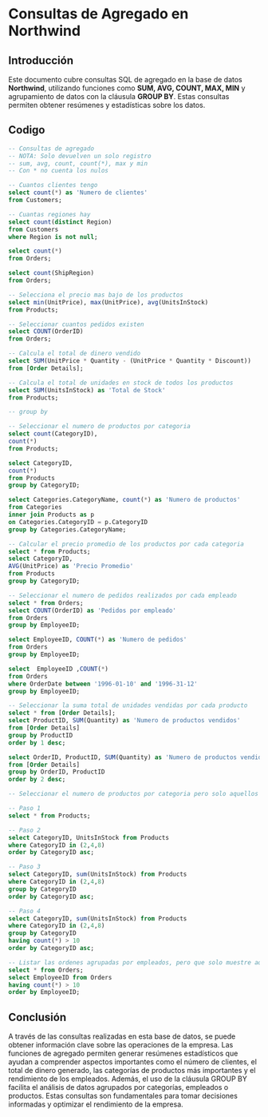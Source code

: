 # Consultas de Agregado en Northwind

## Introducción
Este documento cubre consultas SQL de agregado en la base de datos **Northwind**, utilizando funciones como **SUM, AVG, COUNT, MAX, MIN** y agrupamiento de datos con la cláusula **GROUP BY**. Estas consultas permiten obtener resúmenes y estadísticas sobre los datos.

## Codigo
```sql
-- Consultas de agregado
-- NOTA: Solo devuelven un solo registro
-- sum, avg, count, count(*), max y min
-- Con * no cuenta los nulos

-- Cuantos clientes tengo
select count(*) as 'Numero de clientes'
from Customers;

-- Cuantas regiones hay
select count(distinct Region)
from Customers
where Region is not null;

select count(*)
from Orders;

select count(ShipRegion)
from Orders;

-- Selecciona el precio mas bajo de los productos
select min(UnitPrice), max(UnitPrice), avg(UnitsInStock)
from Products;

-- Seleccionar cuantos pedidos existen
select COUNT(OrderID)
from Orders;

-- Calcula el total de dinero vendido
select SUM(UnitPrice * Quantity - (UnitPrice * Quantity * Discount))
from [Order Details];

-- Calcula el total de unidades en stock de todos los productos
select SUM(UnitsInStock) as 'Total de Stock'
from Products;

-- group by

-- Seleccionar el numero de productos por categoria
select count(CategoryID),
count(*)
from Products;

select CategoryID,
count(*)
from Products
group by CategoryID;

select Categories.CategoryName, count(*) as 'Numero de productos'
from Categories
inner join Products as p
on Categories.CategoryID = p.CategoryID
group by Categories.CategoryName;

-- Calcular el precio promedio de los productos por cada categoria
select * from Products;
select CategoryID, 
AVG(UnitPrice) as 'Precio Promedio' 
from Products
group by CategoryID;

-- Seleccionar el numero de pedidos realizados por cada empleado
select * from Orders;
select COUNT(OrderID) as 'Pedidos por empleado'
from Orders
group by EmployeeID;

select EmployeeID, COUNT(*) as 'Numero de pedidos'
from Orders
group by EmployeeID;

select  EmployeeID ,COUNT(*)
from Orders
where OrderDate between '1996-01-10' and '1996-31-12'
group by EmployeeID;

-- Seleccionar la suma total de unidades vendidas por cada producto
select * from [Order Details];
select ProductID, SUM(Quantity) as 'Numero de productos vendidos'
from [Order Details]
group by ProductID
order by 1 desc;

select OrderID, ProductID, SUM(Quantity) as 'Numero de productos vendidos'
from [Order Details]
group by OrderID, ProductID
order by 2 desc;

-- Seleccionar el numero de productos por categoria pero solo aquellos que tengan mas de 10 productos

-- Paso 1
select * from Products;

-- Paso 2
select CategoryID, UnitsInStock from Products
where CategoryID in (2,4,8)
order by CategoryID asc;

-- Paso 3
select CategoryID, sum(UnitsInStock) from Products
where CategoryID in (2,4,8)
group by CategoryID
order by CategoryID asc;

-- Paso 4
select CategoryID, sum(UnitsInStock) from Products
where CategoryID in (2,4,8)
group by CategoryID
having count(*) > 10
order by CategoryID asc;

-- Listar las ordenes agrupadas por empleados, pero que solo muestre aquellos que hayan gestionado mas de 10 pedidos
select * from Orders;
select EmployeeID from Orders
having count(*) > 10
order by EmployeeID;
```

## Conclusión
A través de las consultas realizadas en esta base de datos, se puede obtener información clave sobre las operaciones de la empresa. Las funciones de agregado permiten generar resúmenes estadísticos que ayudan a comprender aspectos importantes como el número de clientes, el total de dinero generado, las categorías de productos más importantes y el rendimiento de los empleados. Además, el uso de la cláusula GROUP BY facilita el análisis de datos agrupados por categorías, empleados o productos. Estas consultas son fundamentales para tomar decisiones informadas y optimizar el rendimiento de la empresa.
